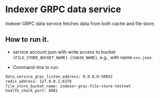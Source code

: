 # Indexer GRPC data service

Indexer GRPC data service fetches data from both cache and file store.

## How to run it.

* service account json with write access to bucket `{FILE_STORE_BUCKET_NAME}-{CHAIN_NAME}`, e.g., with name `xxx.json`.
  
* Command-line to run:

```bash
data_service_grpc_listen_address: 0.0.0.0:50052
redis_address: 127.0.0.1:6379
file_store_bucket_name: indexer-grpc-file-store-testnet 
health_check_port: 8081
```
